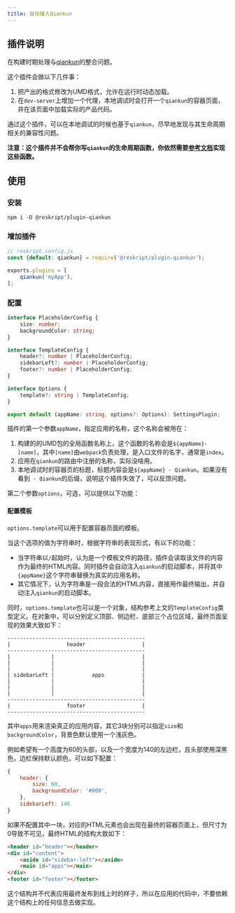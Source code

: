```yaml
---
title: 自动接入Qiankun
---
```


## 插件说明

在构建时期处理与[qiankun](https://qiankun.umijs.org/)的整合问题。

这个插件会做以下几件事：

1. 把产出的格式修改为UMD格式，允许在运行时动态加载。
2. 在`dev-server`上增加一个代理，本地调试时会打开一个`qiankun`的容器页面，并在该页面中加载实际的产品代码。

通过这个插件，可以在本地调试的时候也基于`qiankun`，尽早地发现与其生命周期相关的兼容性问题。

**注意：这个插件并不会帮你写`qiankun`的生命周期函数，你依然需要[参考文档](https://qiankun.umijs.org/guide/getting-started#1-exports-lifecycles-from-sub-app-entry)实现这些函数。**

## 使用

### 安装

```shell
npm i -D @reskript/plugin-qiankun
```

### 增加插件

```javascript
// reskript.config.js
const {default: qiankun} = require('@reskript/plugin-qiankun');

exports.plugins = [
    qiankun('myApp'),
];
```

### 配置

```ts
interface PlaceholderConfig {
    size: number;
    backgroundColor: string;
}

interface TemplateConfig {
    header?: number | PlaceholderConfig;
    sidebarLeft?: number | PlaceholderConfig;
    footer?: number | PlaceholderConfig;
}

interface Options {
    template?: string | TemplateConfig;
}

export default (appName: string, options?: Options): SettingsPlugin;
```

插件的第一个参数`appName`，指定应用的名称，这个名称会被用在：

1. 构建的的UMD包的全局函数名称上，这个函数的名称会是`${appName}-[name]`，其中`[name]`由`webpack`负责处理，是入口文件的名字，通常是`index`。
2. 应用在`qiankun`的路由中注册的名称，实际没啥用。
3. 本地调试时的容器页的标题，标题内容会是`${appName} - Qiankun`。如果没有看到` - Qiankun`的后缀，说明这个插件失效了，可以反馈问题。

第二个参数`options`，可选，可以提供以下功能：

#### 配置模板

`options.template`可以用于配置容器页面的模板。

当这个选项的值为字符串时，根据字符串的表现形式，有以下的功能：

- 当字符串以`/`起始时，认为是一个模板文件的路径，插件会读取该文件的内容作为最终的HTML内容。同时插件会自动注入`qiankun`的启动脚本，并将其中`{appName}`这个字符串替换为真实的应用名称。
- 其它情况下，认为字符串是一段合法的HTML内容，直接用作最终输出，并自动注入`qiankun`的启动脚本。

同时，`options.template`也可以是一个对象，结构参考上文的`TemplateConfig`类型定义。在对象中，可以分别定义顶部、侧边栏、底部三个占位区域，最终页面呈现的效果大致如下：

```
--------------------------------------------
|                  header                  |
--------------------------------------------
|             |                            |
|             |                            |
|             |                            |
| sidebarLeft |            apps            |
|             |                            |
|             |                            |
|             |                            |
--------------------------------------------
|                  footer                  |
--------------------------------------------
```

其中`apps`用来渲染真正的应用内容，其它3块分别可以指定`size`和`backgroundColor`，背景色默认使用一个浅灰色。

例如希望有一个高度为60的头部，以及一个宽度为140的左边栏，且头部使用深黑色，边栏保持默认颜色，可以如下配置：

```js
{
    header: {
        size: 60,
        backgroundColor: '#000',
    },
    sidebarLeft: 140
}
```

如果不配置其中一块，对应的HTML元素也会出现在最终的容器页面上，但尺寸为0导致不可见，最终HTML的结构大致如下：

```html
<header id="header"></header>
<div id="content">
    <aside id="sidebar-left"></aside>
    <main id="apps"></main>
</div>
<footer id="footer"></footer>
```

这个结构并不代表应用最终发布到线上时的样子，所以在应用的代码中，不要依赖这个结构上的任何信息去做实现。

